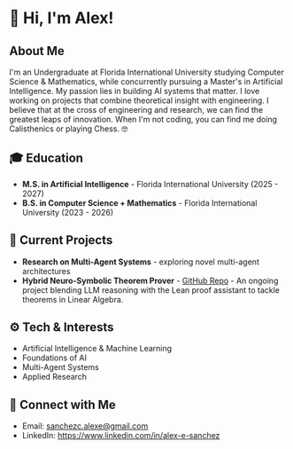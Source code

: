# 👋 Hi, I'm Alex!

## About Me
I'm an Undergraduate at Florida International University studying Computer Science & Mathematics, while concurrently pursuing a Master's in Artificial Intelligence.
My passion lies in building AI systems that matter. I love working on projects that combine theoretical insight with engineering. I believe that at the cross of engineering and research, we can find the greatest leaps of innovation.
When I'm not coding, you can find me doing Calisthenics or playing Chess. 🤓

## 🎓 Education
- **M.S. in Artificial Intelligence** - Florida International University (2025 - 2027)
- **B.S. in Computer Science + Mathematics** - Florida International University (2023 - 2026)

## 🔭 Current Projects
- **Research on Multi-Agent Systems** - exploring novel multi-agent architectures
- **Hybrid Neuro-Symbolic Theorem Prover** - [GitHub Repo](https://github.com/thealepo/hybrid-atp) - An ongoing project blending LLM reasoning with the Lean proof assistant to tackle theorems in Linear Algebra.

## ⚙️ Tech & Interests
- Artificial Intelligence & Machine Learning
- Foundations of AI
- Multi-Agent Systems
- Applied Research

## 🤝 Connect with Me
- Email: sanchezc.alexe@gmail.com
- LinkedIn: https://www.linkedin.com/in/alex-e-sanchez
